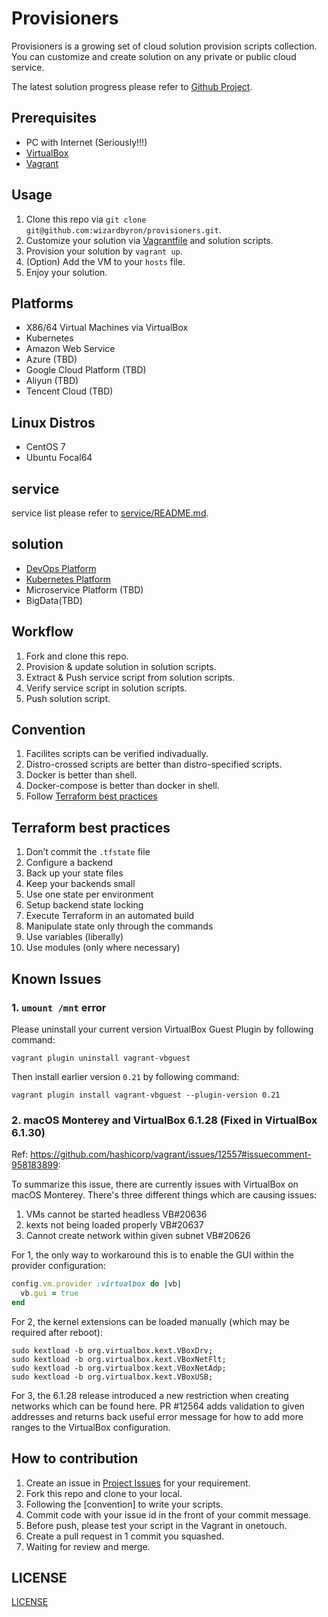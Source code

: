 # Provisioners

Provisioners is a growing set of cloud solution provision scripts collection. You can customize and create solution on any private or public cloud service.

The latest solution progress please refer to [Github Project](https://github.com/wizardbyron/provisioners/projects/1).

## Prerequisites

* PC with Internet (Seriously!!!)
* [VirtualBox](https://www.virtualbox.org/)
* [Vagrant](https://vagrantup.com/)

## Usage

1. Clone this repo via `git clone git@github.com:wizardbyron/provisioners.git`.
2. Customize your solution via [Vagrantfile](/Vagrantfile) and solution scripts.
3. Provision your solution by `vagrant up`.
4. (Option) Add the VM to your `hosts` file.
5. Enjoy your solution.

## Platforms

* X86/64 Virtual Machines via VirtualBox
* Kubernetes
* Amazon Web Service
* Azure (TBD)
* Google Cloud Platform (TBD)
* Aliyun (TBD)
* Tencent Cloud (TBD)

## Linux Distros

* CentOS 7
* Ubuntu Focal64

## service

service list please refer to [service/README.md](./service/README.md).

## solution

* [DevOps Platform](./solution/devops/)
* [Kubernetes Platform](./solution/k8s/)
* Microservice Platform (TBD)
* BigData(TBD)

## Workflow

1. Fork and clone this repo.
2. Provision & update solution in solution scripts.
3. Extract & Push service script from solution scripts.
4. Verify service script in solution scripts.
5. Push solution script.

## Convention

1. Facilites scripts can be verified indivadually.
2. Distro-crossed scripts are better than distro-specified scripts.
3. Docker is better than shell.
4. Docker-compose is better than docker in shell.
5. Follow [Terraform best practices](#terraform-best-practices)

## Terraform best practices

1. Don’t commit the `.tfstate` file
2. Configure a backend
3. Back up your state files
4. Keep your backends small
5. Use one state per environment
6. Setup backend state locking
7. Execute Terraform in an automated build
8. Manipulate state only through the commands
9. Use variables (liberally)
10. Use modules (only where necessary)

## Known Issues

### 1. `umount /mnt` error

Please uninstall your current version VirtualBox Guest Plugin by following command:

```vagrant plugin uninstall vagrant-vbguest```

Then install earlier version `0.21` by following command:

```vagrant plugin install vagrant-vbguest --plugin-version 0.21```

### 2. macOS Monterey and VirtualBox 6.1.28 (Fixed in VirtualBox 6.1.30)

Ref: https://github.com/hashicorp/vagrant/issues/12557#issuecomment-958183899:

To summarize this issue, there are currently issues with VirtualBox on macOS Monterey. There's three different things which are causing issues:

1. VMs cannot be started headless VB#20636
2. kexts not being loaded properly VB#20637
3. Cannot create network within given subnet VB#20626

For 1, the only way to workaround this is to enable the GUI within the provider configuration:

``` ruby
config.vm.provider :virtualbox do |vb|
  vb.gui = true
end
```

For 2, the kernel extensions can be loaded manually (which may be required after reboot):

``` Shell
sudo kextload -b org.virtualbox.kext.VBoxDrv;
sudo kextload -b org.virtualbox.kext.VBoxNetFlt;
sudo kextload -b org.virtualbox.kext.VBoxNetAdp;
sudo kextload -b org.virtualbox.kext.VBoxUSB;
```

For 3, the 6.1.28 release introduced a new restriction when creating networks which can be found here. PR #12564 adds validation to given addresses and returns back useful error message for how to add more ranges to the VirtualBox configuration.

## How to contribution

1. Create an issue in [Project Issues](https://github.com/wizardbyron/provisioners/issues) for your requirement.
2. Fork this repo and clone to your local.
3. Following the [convention] to write your scripts.
4. Commit code with your issue id in the front of your commit message.
5. Before push, please test your script in the Vagrant in onetouch.
6. Create a pull request in 1 commit you squashed.
7. Waiting for review and merge.

## LICENSE

[LICENSE](/LICENSE)
